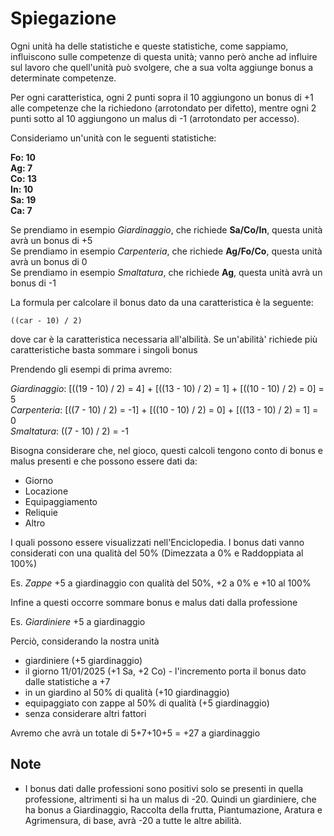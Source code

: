 # Spiegazione

Ogni unità ha delle statistiche e queste statistiche, come sappiamo, influiscono sulle competenze di questa unità; vanno però anche ad influire sul lavoro che quell'unità può svolgere, che a sua volta aggiunge bonus a determinate competenze.

Per ogni caratteristica, ogni 2 punti sopra il 10 aggiungono un bonus di +1 alle competenze che la richiedono (arrotondato per difetto), mentre ogni 2 punti sotto al 10 aggiungono un malus di -1 (arrotondato per accesso).

Consideriamo un'unità con le seguenti statistiche:

**Fo: 10**  
**Ag: 7**  
**Co: 13**  
**In: 10**  
**Sa: 19**  
**Ca: 7**

Se prendiamo in esempio *Giardinaggio*, che richiede **Sa/Co/In**, questa unità avrà un bonus di +5  
Se prendiamo in esempio *Carpenteria*, che richiede **Ag/Fo/Co**, questa unità avrà un bonus di 0  
Se prendiamo in esempio *Smaltatura*, che richiede **Ag**, questa unità avrà un bonus di -1

La formula per calcolare il bonus dato da una caratteristica è la seguente:
```
((car - 10) / 2)
```
dove car è la caratteristica necessaria all'albilità. Se un'abilità' richiede più caratteristiche basta sommare i singoli bonus

Prendendo gli esempi di prima avremo:

*Giardinaggio*: [((19 - 10) / 2) = 4] + [((13 - 10) / 2) = 1] + [((10 - 10) / 2) = 0] = 5  
*Carpenteria*: [((7 - 10) / 2) = -1] + [((10 - 10) / 2) = 0] + [((13 - 10) / 2) = 1] = 0  
*Smaltatura*: ((7 - 10) / 2) = -1

Bisogna considerare che, nel gioco, questi calcoli tengono conto di bonus e malus presenti e che possono essere dati da:

- Giorno
- Locazione
- Equipaggiamento
- Reliquie
- Altro

I quali possono essere visualizzati nell'Enciclopedia. I bonus dati vanno considerati con una qualità del 50% (Dimezzata a 0% e Raddoppiata al 100%)

Es. *Zappe* +5 a giardinaggio con qualità del 50%, +2 a 0% e +10 al 100%

Infine a questi occorre sommare bonus e malus dati dalla professione

Es. *Giardiniere* +5 a giardinaggio

Perciò, considerando la nostra unità
- giardiniere (+5 giardinaggio)
- il giorno 11/01/2025 (+1 Sa, +2 Co) - l'incremento porta il bonus dato dalle statistiche a +7
- in un giardino al 50% di qualità (+10 giardinaggio)
- equipaggiato con zappe al 50% di qualità (+5 giardinaggio)
- senza considerare altri fattori

Avremo che avrà un totale di 5+7+10+5 = +27 a giardinaggio

## Note

- I bonus dati dalle professioni sono positivi solo se presenti in quella professione, altrimenti si ha un malus di -20.
Quindi un giardiniere, che ha bonus a Giardinaggio, Raccolta della frutta, Piantumazione, Aratura e Agrimensura, di base, avrà -20 a tutte le altre abilità.